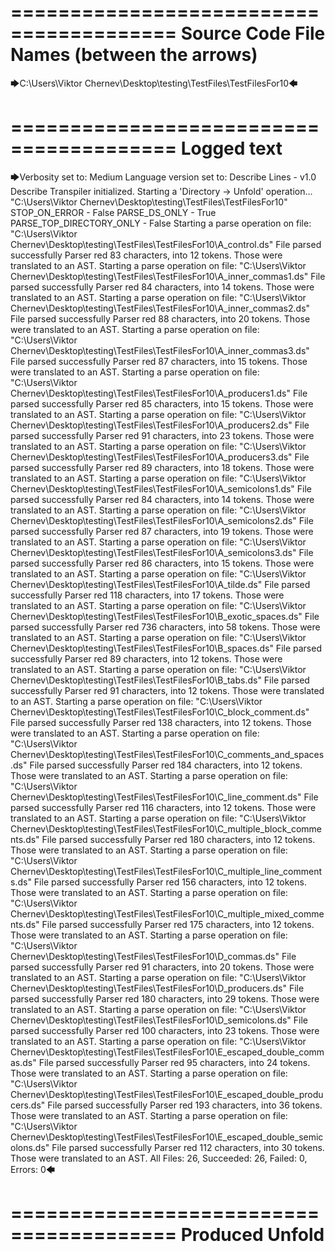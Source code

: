 ========================================
Source Code File Names (between the arrows)
========================================

🡆C:\Users\Viktor Chernev\Desktop\testing\TestFiles\TestFilesFor10🡄

========================================
Logged text
========================================

🡆Verbosity set to: Medium
Language version set to: Describe Lines - v1.0
Describe Transpiler initialized.
Starting a 'Directory -> Unfold' operation...
"C:\Users\Viktor Chernev\Desktop\testing\TestFiles\TestFilesFor10"
STOP_ON_ERROR - False
PARSE_DS_ONLY - True
PARSE_TOP_DIRECTORY_ONLY - False
Starting a parse operation on file: "C:\Users\Viktor Chernev\Desktop\testing\TestFiles\TestFilesFor10\A_control.ds"
File parsed successfully
Parser red 83 characters, into 12 tokens.
Those were translated to an AST.
Starting a parse operation on file: "C:\Users\Viktor Chernev\Desktop\testing\TestFiles\TestFilesFor10\A_inner_commas1.ds"
File parsed successfully
Parser red 84 characters, into 14 tokens.
Those were translated to an AST.
Starting a parse operation on file: "C:\Users\Viktor Chernev\Desktop\testing\TestFiles\TestFilesFor10\A_inner_commas2.ds"
File parsed successfully
Parser red 88 characters, into 20 tokens.
Those were translated to an AST.
Starting a parse operation on file: "C:\Users\Viktor Chernev\Desktop\testing\TestFiles\TestFilesFor10\A_inner_commas3.ds"
File parsed successfully
Parser red 87 characters, into 15 tokens.
Those were translated to an AST.
Starting a parse operation on file: "C:\Users\Viktor Chernev\Desktop\testing\TestFiles\TestFilesFor10\A_producers1.ds"
File parsed successfully
Parser red 85 characters, into 15 tokens.
Those were translated to an AST.
Starting a parse operation on file: "C:\Users\Viktor Chernev\Desktop\testing\TestFiles\TestFilesFor10\A_producers2.ds"
File parsed successfully
Parser red 91 characters, into 23 tokens.
Those were translated to an AST.
Starting a parse operation on file: "C:\Users\Viktor Chernev\Desktop\testing\TestFiles\TestFilesFor10\A_producers3.ds"
File parsed successfully
Parser red 89 characters, into 18 tokens.
Those were translated to an AST.
Starting a parse operation on file: "C:\Users\Viktor Chernev\Desktop\testing\TestFiles\TestFilesFor10\A_semicolons1.ds"
File parsed successfully
Parser red 84 characters, into 14 tokens.
Those were translated to an AST.
Starting a parse operation on file: "C:\Users\Viktor Chernev\Desktop\testing\TestFiles\TestFilesFor10\A_semicolons2.ds"
File parsed successfully
Parser red 87 characters, into 19 tokens.
Those were translated to an AST.
Starting a parse operation on file: "C:\Users\Viktor Chernev\Desktop\testing\TestFiles\TestFilesFor10\A_semicolons3.ds"
File parsed successfully
Parser red 86 characters, into 15 tokens.
Those were translated to an AST.
Starting a parse operation on file: "C:\Users\Viktor Chernev\Desktop\testing\TestFiles\TestFilesFor10\A_tilde.ds"
File parsed successfully
Parser red 118 characters, into 17 tokens.
Those were translated to an AST.
Starting a parse operation on file: "C:\Users\Viktor Chernev\Desktop\testing\TestFiles\TestFilesFor10\B_exotic_spaces.ds"
File parsed successfully
Parser red 736 characters, into 58 tokens.
Those were translated to an AST.
Starting a parse operation on file: "C:\Users\Viktor Chernev\Desktop\testing\TestFiles\TestFilesFor10\B_spaces.ds"
File parsed successfully
Parser red 89 characters, into 12 tokens.
Those were translated to an AST.
Starting a parse operation on file: "C:\Users\Viktor Chernev\Desktop\testing\TestFiles\TestFilesFor10\B_tabs.ds"
File parsed successfully
Parser red 91 characters, into 12 tokens.
Those were translated to an AST.
Starting a parse operation on file: "C:\Users\Viktor Chernev\Desktop\testing\TestFiles\TestFilesFor10\C_block_comment.ds"
File parsed successfully
Parser red 138 characters, into 12 tokens.
Those were translated to an AST.
Starting a parse operation on file: "C:\Users\Viktor Chernev\Desktop\testing\TestFiles\TestFilesFor10\C_comments_and_spaces.ds"
File parsed successfully
Parser red 184 characters, into 12 tokens.
Those were translated to an AST.
Starting a parse operation on file: "C:\Users\Viktor Chernev\Desktop\testing\TestFiles\TestFilesFor10\C_line_comment.ds"
File parsed successfully
Parser red 116 characters, into 12 tokens.
Those were translated to an AST.
Starting a parse operation on file: "C:\Users\Viktor Chernev\Desktop\testing\TestFiles\TestFilesFor10\C_multiple_block_comments.ds"
File parsed successfully
Parser red 180 characters, into 12 tokens.
Those were translated to an AST.
Starting a parse operation on file: "C:\Users\Viktor Chernev\Desktop\testing\TestFiles\TestFilesFor10\C_multiple_line_comments.ds"
File parsed successfully
Parser red 156 characters, into 12 tokens.
Those were translated to an AST.
Starting a parse operation on file: "C:\Users\Viktor Chernev\Desktop\testing\TestFiles\TestFilesFor10\C_multiple_mixed_comments.ds"
File parsed successfully
Parser red 175 characters, into 12 tokens.
Those were translated to an AST.
Starting a parse operation on file: "C:\Users\Viktor Chernev\Desktop\testing\TestFiles\TestFilesFor10\D_commas.ds"
File parsed successfully
Parser red 91 characters, into 20 tokens.
Those were translated to an AST.
Starting a parse operation on file: "C:\Users\Viktor Chernev\Desktop\testing\TestFiles\TestFilesFor10\D_producers.ds"
File parsed successfully
Parser red 180 characters, into 29 tokens.
Those were translated to an AST.
Starting a parse operation on file: "C:\Users\Viktor Chernev\Desktop\testing\TestFiles\TestFilesFor10\D_semicolons.ds"
File parsed successfully
Parser red 100 characters, into 23 tokens.
Those were translated to an AST.
Starting a parse operation on file: "C:\Users\Viktor Chernev\Desktop\testing\TestFiles\TestFilesFor10\E_escaped_double_commas.ds"
File parsed successfully
Parser red 95 characters, into 24 tokens.
Those were translated to an AST.
Starting a parse operation on file: "C:\Users\Viktor Chernev\Desktop\testing\TestFiles\TestFilesFor10\E_escaped_double_producers.ds"
File parsed successfully
Parser red 193 characters, into 36 tokens.
Those were translated to an AST.
Starting a parse operation on file: "C:\Users\Viktor Chernev\Desktop\testing\TestFiles\TestFilesFor10\E_escaped_double_semicolons.ds"
File parsed successfully
Parser red 112 characters, into 30 tokens.
Those were translated to an AST.
All Files: 26, Succeeded: 26, Failed: 0, Errors: 0🡄

========================================
Produced Unfold
========================================

